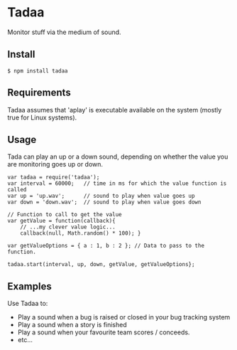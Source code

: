# Tadaa

Monitor stuff via the medium of sound.

## Install

    $ npm install tadaa

## Requirements

Tadaa assumes that 'aplay' is executable available on the system (mostly true for Linux systems). 

## Usage

Tada can play an up or a down sound, depending on whether the value you are monitoring goes up or down.

    var tadaa = require('tadaa');
    var interval = 60000;   // time in ms for which the value function is called
    var up = 'up.wav';      // sound to play when value goes up
    var down = 'down.wav';  // sound to play when value goes down
    
    // Function to call to get the value
    var getValue = function(callback){
        // ...my clever value logic...
        callback(null, Math.random() * 100); } 
        
    var getValueOptions = { a : 1, b : 2 }; // Data to pass to the function.
    
    tadaa.start(interval, up, down, getValue, getValueOptions};
    
## Examples

Use Tadaa to:
- Play a sound when a bug is raised or closed in your bug tracking system
- Play a sound when a story is finished
- Play a sound when your favourite team scores / conceeds.
- etc...
